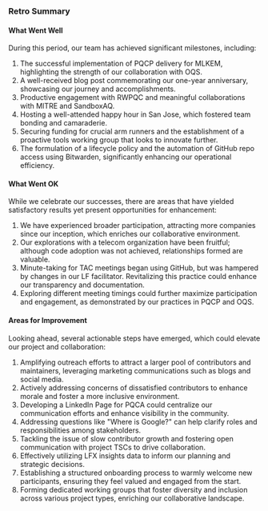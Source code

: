 
### Retro Summary

#### What Went Well
During this period, our team has achieved significant milestones, including:
1. The successful implementation of PQCP delivery for MLKEM, highlighting the strength of our collaboration with OQS.
2. A well-received blog post commemorating our one-year anniversary, showcasing our journey and accomplishments.
3. Productive engagement with RWPQC and meaningful collaborations with MITRE and SandboxAQ.
4. Hosting a well-attended happy hour in San Jose, which fostered team bonding and camaraderie.
5. Securing funding for crucial arm runners and the establishment of a proactive tools working group that looks to innovate further.
6. The formulation of a lifecycle policy and the automation of GitHub repo access using Bitwarden, significantly enhancing our operational efficiency.

#### What Went OK
While we celebrate our successes, there are areas that have yielded satisfactory results yet present opportunities for enhancement:
1. We have experienced broader participation, attracting more companies since our inception, which enriches our collaborative environment.
2. Our explorations with a telecom organization have been fruitful; although code adoption was not achieved, relationships formed are valuable.
3. Minute-taking for TAC meetings began using GitHub, but was hampered by changes in our LF facilitator. Revitalizing this practice could enhance our transparency and documentation.
4. Exploring different meeting timings could further maximize participation and engagement, as demonstrated by our practices in PQCP and OQS.

#### Areas for Improvement
Looking ahead, several actionable steps have emerged, which could elevate our project and collaboration:
1. Amplifying outreach efforts to attract a larger pool of contributors and maintainers, leveraging marketing communications such as blogs and social media.
2. Actively addressing concerns of dissatisfied contributors to enhance morale and foster a more inclusive environment.
3. Developing a LinkedIn Page for PQCA could centralize our communication efforts and enhance visibility in the community.
4. Addressing questions like "Where is Google?" can help clarify roles and responsibilities among stakeholders.
5. Tackling the issue of slow contributor growth and fostering open communication with project TSCs to drive collaboration.
6. Effectively utilizing LFX insights data to inform our planning and strategic decisions.
7. Establishing a structured onboarding process to warmly welcome new participants, ensuring they feel valued and engaged from the start.
8. Forming dedicated working groups that foster diversity and inclusion across various project types, enriching our collaborative landscape.
